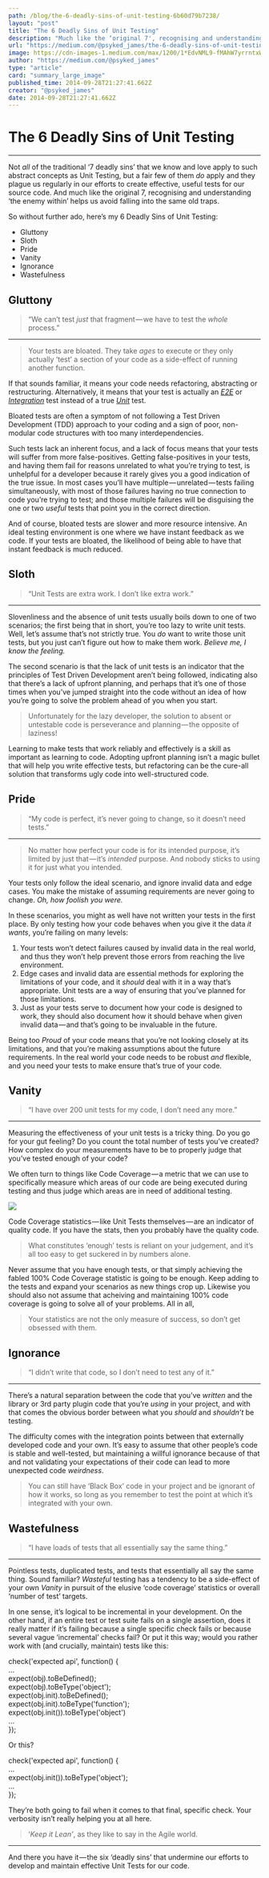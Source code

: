 ```yaml
---
path: /blog/the-6-deadly-sins-of-unit-testing-6b60d79b7238/
layout: "post"
title: "The 6 Deadly Sins of Unit Testing"
description: "Much like the ‘original 7', recognising and understanding ‘the enemy within’ helps us avoid falling into the same old traps."
url: "https://medium.com/@psyked_james/the-6-deadly-sins-of-unit-testing-6b60d79b7238"
image: https://cdn-images-1.medium.com/max/1200/1*EdvNML9-fMAhW7yrrntxWA.jpeg
author: "https://medium.com/@psyked_james"
type: "article"
card: "summary_large_image"
published_time: 2014-09-28T21:27:41.662Z
creator: "@psyked_james"
date: 2014-09-28T21:27:41.662Z
---
```


# The 6 Deadly Sins of Unit Testing

---

Not _all_ of the traditional ‘7 deadly sins’ that we know and love apply to such abstract concepts as Unit Testing, but a fair few of them _do_ apply and they plague us regularly in our efforts to create effective, useful tests for our source code. And much like the original 7, recognising and understanding ‘the enemy within’ helps us avoid falling into the same old traps.

So without further ado, here’s my 6 Deadly Sins of Unit Testing:

*   Gluttony
*   Sloth
*   Pride
*   Vanity
*   Ignorance
*   Wastefulness

  

## Gluttony

> “We can’t test _just_ that fragment — we have to test the _whole_ process.”

---

> Your tests are bloated. They take _ages_ to execute or they only actually ‘test’ a section of your code as a side-effect of running another function.

If that sounds familiar, it means your code needs refactoring, abstracting or restructuring. Alternatively, it means that your test is actually an [_E2E_](http://en.wikipedia.org/wiki/System_testing) or [_Integration_](http://en.wikipedia.org/wiki/Integration_testing) test instead of a true [_Unit_](http://en.wikipedia.org/wiki/Unit_testing) test.

Bloated tests are often a symptom of not following a Test Driven Development (TDD) approach to your coding and a sign of poor, non-modular code structures with too many interdependencies.

Such tests lack an inherent focus, and a lack of focus means that your tests will suffer from more false-positives. Getting false-positives in your tests, and having them fail for reasons unrelated to what you’re trying to test, is unhelpful for a developer because it rarely gives you a good indication of the true issue. In most cases you’ll have multiple — unrelated — tests failing simultaneously, with most of those failures having no true connection to code you’re trying to test; and those multiple failures will be disguising the one or two _useful_ tests that point you in the correct direction.

And of course, bloated tests are slower and more resource intensive. An ideal testing environment is one where we have instant feedback as we code. If your tests are bloated, the likelihood of being able to have that instant feedback is much reduced.

  

## Sloth

> “Unit Tests are extra work. I don’t like extra work.”

---

Slovenliness and the absence of unit tests usually boils down to one of two scenarios; the first being that in short, you’re too lazy to write unit tests. Well, let’s assume that’s not strictly true. You _do_ want to write those unit tests, but you just can’t figure out how to make them work. _Believe me, I know the feeling._

The second scenario is that the lack of unit tests is an indicator that the principles of Test Driven Development aren’t being followed, indicating also that there’s a lack of upfront planning, and perhaps that it’s one of those times when you’ve jumped straight into the code without an idea of how you’re going to solve the problem ahead of you when you start.

> Unfortunately for the lazy developer, the solution to absent or untestable code is perseverance and planning — the opposite of laziness!

Learning to make tests that work reliably and effectively is a skill as important as learning to code. Adopting upfront planning isn’t a magic bullet that will help you write effective tests, but refactoring can be the cure-all solution that transforms ugly code into well-structured code.

  

## Pride

> “My code is perfect, it’s never going to change, so it doesn’t need tests.”

---

> No matter how perfect your code is for its intended purpose, it’s limited by just that — it’s _intended_ purpose. And nobody sticks to using it for just what you intended.

Your tests only follow the ideal scenario, and ignore invalid data and edge cases. You make the mistake of assuming requirements are never going to change. _Oh, how foolish you were._

In these scenarios, you might as well have not written your tests in the first place. By only testing how your code behaves when you give it the data _it wants_, you’re failing on many levels:

1.  Your tests won’t detect failures caused by invalid data in the real world, and thus they won’t help prevent those errors from reaching the live environment.
2.  Edge cases and invalid data are essential methods for exploring the limitations of your code, and it _should_ deal with it in a way that’s appropriate. Unit tests are a way of ensuring that you’ve planned for those limitations.
3.  Just as your tests serve to document how your code is designed to work, they should also document how it should behave when given invalid data — and that’s going to be invaluable in the future.

Being too _Proud_ of your code means that you’re not looking closely at its limitations, and that you’re making assumptions about the future requirements. In the real world your code needs to be robust _and_ flexible, and you need your tests to make ensure that’s true of your code.

  

## Vanity

> “I have over 200 unit tests for my code, I don’t need any more.”

---

Measuring the effectiveness of your unit tests is a tricky thing. Do you go for your gut feeling? Do you count the total number of tests you’ve created? How complex do your measurements have to be to properly judge that you’ve tested enough of your code?

We often turn to things like Code Coverage — a metric that we can use to specifically measure which areas of our code are being executed during testing and thus judge which areas are in need of additional testing.

![](1*oHQmbjLVNDJoBQP_ewDzmQ.png)

Code Coverage statistics — like Unit Tests themselves — are an indicator of quality code. If you have the stats, then you probably have the quality code.

> What constitutes ‘enough’ tests is reliant on your judgement, and it’s all too easy to get suckered in by numbers alone.

Never assume that you have enough tests, or that simply achieving the fabled 100% Code Coverage statistic is going to be enough. Keep adding to the tests and expand your scenarios as new things crop up. Likewise you should also not assume that acheiving and maintaining 100% code coverage is going to solve all of your problems. All in all,

> Your statistics are not the only measure of success, so don’t get obsessed with them.

  

## Ignorance

> “I didn’t write that code, so I don’t need to test any of it.”

---

There’s a natural separation between the code that you’ve _written_ and the library or 3rd party plugin code that you’re _using_ in your project, and with that comes the obvious border between what you _should_ and _shouldn’t_ be testing.

The difficulty comes with the integration points between that externally developed code and your own. It’s easy to assume that other people’s code is stable and well-tested, but maintaining a willful ignorance because of that and not validating your expectations of their code can lead to more unexpected code _weirdness_.

> You can still have ‘Black Box’ code in your project and be ignorant of how it works, so long as you remember to test the point at which it’s integrated with your own.

  

## Wastefulness

> “I have loads of tests that all essentially say the same thing.”

---

Pointless tests, duplicated tests, and tests that essentially all say the same thing. Sound familiar? _Wasteful_ testing has a tendency to be a side-effect of your own _Vanity_ in pursuit of the elusive ‘code coverage’ statistics or overall ‘number of test’ targets.

In one sense, it’s logical to be incremental in your development. On the other hand, if an entire test or test suite fails on a single assertion, does it really matter if it’s failing because a single specific check fails or because several vague ‘incremental’ checks fail? Or put it this way; would you rather work with (and crucially, maintain) tests like this:

check('expected api', function() {  
    ...  
    expect(obj).toBeDefined();  
    expect(obj).toBeType('object');  
    expect(obj.init).toBeDefined();  
    expect(obj.init).toBeType('function');  
    expect(obj.init()).toBeType('object')  
    ...  
});

Or this?

check('expected api', function() {  
    ...  
    expect(obj.init()).toBeType('object');  
    ...  
});

They’re both going to fail when it comes to that final, specific check. Your verbosity isn’t really helping you at all here.

> ‘_Keep it Lean’_, as they like to say in the Agile world.

---

And there you have it — the six ‘deadly sins’ that undermine our efforts to develop and maintain effective Unit Tests for our code.